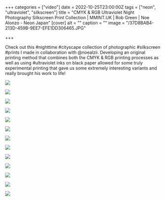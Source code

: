 +++
categories = ["video"]
date = 2022-10-25T23:00:00Z
tags = ["neon", "ultraviolet", "silkscreen"]
title = "CMYK & RGB Ultraviolet Night Photography Silkscreen Print Collection | MMINT.UK | Rob Green | Noe Alonzo - Neon Japan"
[cover]
alt = ""
caption = ""
image = "/37D8BAB4-213D-459B-9EE7-EFE1DD306465.JPG"

+++

Check out this #nighttime #cityscape collection of photographic #silkscreen #prints I made in collaboration with @noealzii. Developing an original printing method that combines both the CMYK & RGB printing processes as well as using #ultraviolet inks on black paper allowed for some truly experimental printing that gave us some extremely interesting variants and really brought his work to life! 

![](/217BA876-FB23-4C1F-A3B7-55B38C9BD25B.JPG)

![](/09AA4B74-9494-419D-9181-4BCECE4552A9.JPG)

![](/D6CDE030-5998-431A-B91C-6E92A1188909.JPG)


![](/333F8291-2E79-4AF2-9B6B-ADC4780918AE.JPG)

![](/229461C1-FCFE-4073-A68B-B4389DDFC6E7.JPG)

![](/F43F9EDD-663D-4022-9627-BF029D78A228.JPG)

![](/E05A61A2-EFD1-4021-A9E9-D754BDAA5399.JPG)


![](/31347929-A80D-4EF4-8216-0BF129D53415.JPG)

![](/87C3FDF7-AD56-410B-89BF-95463F6DCA8B.JPG)

![](/B71EFBC7-2213-4BC5-8BF2-8E70EC2ADEAE.JPG)


![](/44D8521D-C41E-4692-8CE8-9AC99D0CF83C.JPG)

![](/424FC891-2363-4924-AB4A-C27107AE98A4.JPG)

![](/2397E0CF-B4C4-4A68-9DAE-525541960C9E.JPG)
